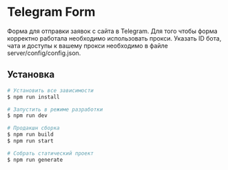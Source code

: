 # Telegram Form
Форма для отправки заявок с сайта в Telegram. Для того чтобы форма корректно работала необходимо использовать прокси.
Указать ID бота, чата и доступы к вашему прокси необходимо в файле server/config/config.json.

## Установка

``` bash
# Установить все зависимости
$ npm run install

# Запустить в режиме разработки
$ npm run dev

# Продакшн сборка
$ npm run build
$ npm run start

# Собрать статический проект
$ npm run generate
```
